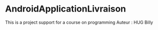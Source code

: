 AndroidApplicationLivraison
===========================

This is a project support for a course on programming
Auteur : HUG Billy
